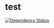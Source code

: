 # test
[![Dependency Status](https://david-dm.org/GuilleEneas/test.svg)](https://david-dm.org/GuilleEneas/test)
